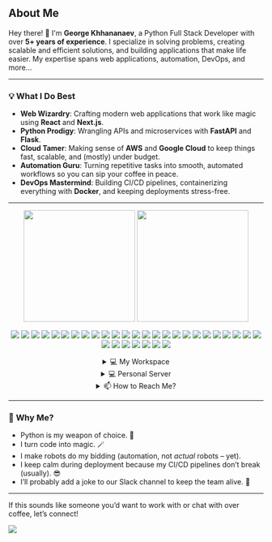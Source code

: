 ## About Me  
Hey there! 👋 I'm **George Khhananaev**, a Python Full Stack Developer with over **5+ years of experience**. I specialize in solving problems, creating scalable and efficient solutions, and building applications that make life easier. My expertise spans web applications, automation, DevOps, and more...

---

### 💡 **What I Do Best**  
- **Web Wizardry**: Crafting modern web applications that work like magic using **React** and **Next.js**.  
- **Python Prodigy**: Wrangling APIs and microservices with **FastAPI** and **Flask**.  
- **Cloud Tamer**: Making sense of **AWS** and **Google Cloud** to keep things fast, scalable, and (mostly) under budget.  
- **Automation Guru**: Turning repetitive tasks into smooth, automated workflows so you can sip your coffee in peace.  
- **DevOps Mastermind**: Building CI/CD pipelines, containerizing everything with **Docker**, and keeping deployments stress-free.  

---

<p align='center'>
  <a href="#"><img src="https://github-readme-stats-sigma-five.vercel.app/api/top-langs/?username=georgekhananaev&theme=dark" height="220"></a>
  <a href="#"><img src="https://github-readme-stats-sigma-five.vercel.app/api?username=georgekhananaev&theme=dark" height="220"></a><br>
</p>

<p align='center'>  
  <!-- Programming Languages -->
  <img src="https://img.shields.io/badge/Python-14354C?style=for-the-badge&logo=python&logoColor=white" />
  <img src="https://img.shields.io/badge/JavaScript-F7DF1E?style=for-the-badge&logo=javascript&logoColor=black" />
  <img src="https://img.shields.io/badge/TypeScript-3178C6?style=for-the-badge&logo=typescript&logoColor=white" />

  <!-- Frameworks -->
  <img src="https://img.shields.io/badge/React-20232A?style=for-the-badge&logo=react&logoColor=61DAFB" />
  <img src="https://img.shields.io/badge/Next.js-000000?style=for-the-badge&logo=next.js&logoColor=white" />
  <img src="https://img.shields.io/badge/FastAPI-009688?style=for-the-badge&logo=fastapi&logoColor=white" />
  <img src="https://img.shields.io/badge/Flask-000000?style=for-the-badge&logo=flask&logoColor=white" />
  <img src="https://img.shields.io/badge/Django-092E20?style=for-the-badge&logo=django&logoColor=white" />

  <!-- Databases -->
  <img src="https://img.shields.io/badge/PostgreSQL-336791?style=for-the-badge&logo=postgresql&logoColor=white" />
  <img src="https://img.shields.io/badge/MySQL-4479A1?style=for-the-badge&logo=mysql&logoColor=white" />
  <img src="https://img.shields.io/badge/MongoDB-47A248?style=for-the-badge&logo=mongodb&logoColor=white" />
  <img src="https://img.shields.io/badge/Redis-D82C20?style=for-the-badge&logo=redis&logoColor=white" />

  <!-- CI/CD and DevOps -->
  <img src="https://img.shields.io/badge/Docker-2496ED?style=for-the-badge&logo=docker&logoColor=white" />
  <img src="https://img.shields.io/badge/Kubernetes-326CE5?style=for-the-badge&logo=kubernetes&logoColor=white" />
  <img src="https://img.shields.io/badge/GitLab%20CI/CD-FC6D26?style=for-the-badge&logo=gitlab&logoColor=white" />
  <img src="https://img.shields.io/badge/GitHub%20Actions-2088FF?style=for-the-badge&logo=githubactions&logoColor=white" />
  <img src="https://img.shields.io/badge/Proxmox-DC382D?style=for-the-badge&logo=proxmox&logoColor=white" />
  <img src="https://img.shields.io/badge/AWS-232F3E?style=for-the-badge&logo=amazonaws&logoColor=white" />
  <img src="https://img.shields.io/badge/Google%20Cloud-4285F4?style=for-the-badge&logo=googlecloud&logoColor=white" />
  <img src="https://img.shields.io/badge/Ansible-EE0000?style=for-the-badge&logo=ansible&logoColor=white" />

  <!-- Automation and Testing -->
  <img src="https://img.shields.io/badge/Selenium-43B02A?style=for-the-badge&logo=selenium&logoColor=white" />
  <img src="https://img.shields.io/badge/Cypress-17202C?style=for-the-badge&logo=cypress&logoColor=white" />
  <img src="https://img.shields.io/badge/Pytest-0A9EDC?style=for-the-badge&logo=python&logoColor=white" />

  <!-- Operating Systems -->
  <img src="https://img.shields.io/badge/Linux-FCC624?style=for-the-badge&logo=linux&logoColor=black" />
  <img src="https://img.shields.io/badge/Ubuntu-E95420?style=for-the-badge&logo=ubuntu&logoColor=white" />
  <img src="https://img.shields.io/badge/macOS-000000?style=for-the-badge&logo=apple&logoColor=white" />

  <!-- Tools -->
  <img src="https://img.shields.io/badge/Git-F05032?style=for-the-badge&logo=git&logoColor=white" />
  <img src="https://img.shields.io/badge/VS%20Code-007ACC?style=for-the-badge&logo=visualstudiocode&logoColor=white" />
  <img src="https://img.shields.io/badge/JetBrains-000000?style=for-the-badge&logo=jetbrains&logoColor=white" />
  <img src="https://img.shields.io/badge/Swagger-85EA2D?style=for-the-badge&logo=swagger&logoColor=black" />
  <img src="https://img.shields.io/badge/Postman-FF6C37?style=for-the-badge&logo=postman&logoColor=white" />
  <img src="https://visitor-badge.glitch.me/badge?page_id=georgekhananaev.visitor-badge" />
</p>


<details align='center'>
  <summary>💻 My Workspace</summary>
  <br>
  <img src="https://img.shields.io/badge/Windows-0078D6?style=for-the-badge&logo=windows&logoColor=white" />
  <img src="https://img.shields.io/badge/AMD%20Ryzen_9_7950X-ED1C24?style=for-the-badge&logo=amd&logoColor=white" />
  <img src="https://img.shields.io/badge/RAM-32GB-%230071C5?style=for-the-badge&logoColor=white" />
  <img src="https://img.shields.io/badge/NVIDIA%20RTX%203080-76B900?style=for-the-badge&logo=nvidia&logoColor=white" />
  <br>
  <img src="https://img.shields.io/badge/Apple%20Mac%20Mini%20M4%20(2024)-999999?style=for-the-badge&logo=apple&logoColor=white" />
  <img src="https://img.shields.io/badge/macOS-Sequoia-000000?style=for-the-badge&logo=apple&logoColor=white" />
</details>

<details align='center'>
  <summary>💻 Personal Server</summary>
  <br>
  <img src="https://img.shields.io/badge/Proxmox-DC382D?style=for-the-badge&logo=proxmox&logoColor=white" />
  <img src="https://img.shields.io/badge/Intel%20Core_i7_8th-0071C5?style=for-the-badge&logo=intel&logoColor=white" />
  <img src="https://img.shields.io/badge/RAM-64GB-%230071C5?style=for-the-badge&logoColor=white" /><br>
  <img src="https://img.shields.io/badge/Ubuntu-E95420?style=for-the-badge&logo=ubuntu&logoColor=white" />
  <img src="https://img.shields.io/badge/Containers-Docker-2496ED?style=for-the-badge&logo=docker&logoColor=white" />
</details>

<details align='center'>
  <summary>📫 How to Reach Me?</summary>
  <br>
  <a href="https://www.linkedin.com/in/georgekhananaev/">
    <img src="https://img.shields.io/badge/LinkedIn-0077B5?style=for-the-badge&logo=linkedin&logoColor=white" />
  </a>
  <a href="mailto:george.khananaev@gmail.com">
    <img src="https://img.shields.io/badge/Gmail-D14836?style=for-the-badge&logo=gmail&logoColor=white" />
  </a>
</details>

---



### 🌟 **Why Me?** 
- Python is my weapon of choice. 🐍
- I turn code into magic. 🪄 
- I make robots do my bidding (automation, not *actual* robots – yet).
- I keep calm during deployment because my CI/CD pipelines don’t break (usually). 😎  
- I’ll probably add a joke to our Slack channel to keep the team alive. 💬  

---

If this sounds like someone you’d want to work with or chat with over coffee, let’s connect!  

<a href="https://visitorbadge.io/status?path=https%3A%2F%2Fgithub.com%2Fgeorgekhananaev"><img src="https://api.visitorbadge.io/api/visitors?path=https%3A%2F%2Fgithub.com%2Fgeorgekhananaev&countColor=%23263759" /></a>
